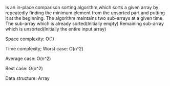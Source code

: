 Is an in-place comparison sorting algorithm,which sorts a given array by repeatedly finding the minimum element from the unsorted part and putting it at the beginning. The algorithm maintains two sub-arrays at a given time. The sub-array which is already sorted(Initially empty) Remaining sub-array which is unsorted(Initially the entire input array)

Space complexity: O(1) 

Time complexity; Worst case: O(n^2) 

Average case: O(n^2) 

Best case: O(n^2) 

Data structure: Array
